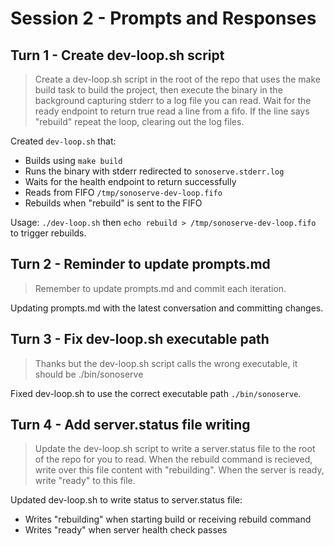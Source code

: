 # Session 2 - Prompts and Responses

## Turn 1 - Create dev-loop.sh script

> Create a dev-loop.sh script in the root of the repo that uses the make build task to build the project, then execute the binary in the background capturing stderr to a log file you can read. Wait for the ready endpoint to return true read a line from a fifo. If the line says "rebuild" repeat the loop, clearing out the log files.

Created `dev-loop.sh` that:
- Builds using `make build`
- Runs the binary with stderr redirected to `sonoserve.stderr.log`
- Waits for the health endpoint to return successfully
- Reads from FIFO `/tmp/sonoserve-dev-loop.fifo`
- Rebuilds when "rebuild" is sent to the FIFO

Usage: `./dev-loop.sh` then `echo rebuild > /tmp/sonoserve-dev-loop.fifo` to trigger rebuilds.

## Turn 2 - Reminder to update prompts.md

> Remember to update prompts.md and commit each iteration.

Updating prompts.md with the latest conversation and committing changes.

## Turn 3 - Fix dev-loop.sh executable path

> Thanks but the dev-loop.sh script calls the wrong executable, it should be ./bin/sonoserve

Fixed dev-loop.sh to use the correct executable path `./bin/sonoserve`.

## Turn 4 - Add server.status file writing

> Update the dev-loop.sh script to write a server.status file to the root of the repo for you to read. When the rebuild command is recieved, write over this file content with "rebuilding". When the server is ready, write "ready" to this file.

Updated dev-loop.sh to write status to server.status file:
- Writes "rebuilding" when starting build or receiving rebuild command
- Writes "ready" when server health check passes
